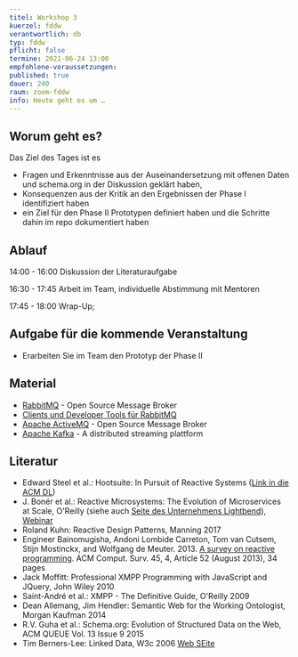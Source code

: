 ```yaml
---
titel: Workshop 3
kuerzel: fddw
verantwortlich: db
typ: fddw
pflicht: false
termine: 2021-06-24 13:00
empfohlene-voraussetzungen: 
published: true
dauer: 240
raum: zoom-fddw
info: Heute geht es um …
---
```


## Worum geht es?
Das Ziel des Tages ist es
- Fragen und Erkenntnisse aus der Auseinandersetzung mit offenen Daten und schema.org in der Diskussion geklärt haben,
- Konsequenzen aus der Kritik an den Ergebnissen der Phase I identifiziert haben
- ein Ziel für den Phase II Prototypen definiert haben und die Schritte dahin im repo dokumentiert haben

## Ablauf

14:00 - 16:00 Diskussion der Literaturaufgabe

16:30 - 17:45 Arbeit im Team, individuelle Abstimmung mit Mentoren

17:45 - 18:00 Wrap-Up; 

## Aufgabe für die kommende Veranstaltung

- Erarbeiten Sie im Team den Prototyp der Phase II

## Material
- [RabbitMQ](https://www.rabbitmq.com/) - Open Source Message Broker
- [Clients und Developer Tools für RabbitMQ](https://www.rabbitmq.com/devtools.html)
- [Apache ActiveMQ](https://github.com/apache/activemq) - Open Source Message Broker
- [Apache Kafka](http://kafka.apache.org/) - A distributed streaming plattform



## Literatur
- Edward Steel et al.: Hootsuite: In Pursuit of Reactive Systems ([Link in die ACM DL](https://dlnext.acm.org/doi/abs/10.1145/3121437.3131240))
- J. Bonér et al.: Reactive Microsystems: The Evolution of Microservices at Scale, O'Reilly (siehe auch [Seite des Unternehmens Lightbend](https://www.lightbend.com/ebooks/reactive-microsystems-evolution-of-microservices-scalability-oreilly)), [Webinar](https://on.acm.org/c/acm-learning-webinars)
- Roland Kuhn: Reactive Design Patterns, Manning 2017
- Engineer Bainomugisha, Andoni Lombide Carreton, Tom van Cutsem, Stijn Mostinckx, and Wolfgang de Meuter. 2013. [A survey on reactive programming](http://dx.doi.org/10.1145/2501654.2501666). ACM Comput. Surv. 45, 4, Article 52 (August 2013), 34 pages
- Jack Moffitt: Professional XMPP Programming with JavaScript and JQuery, John Wiley 2010
- Saint-André et al.: XMPP - The Definitive Guide, O'Reilly 2009
- Dean Allemang, Jim Hendler: Semantic Web for the Working Ontologist, Morgan Kaufman 2014
- R.V. Guha et al.: Schema.org: Evolution of Structured Data on the Web, ACM QUEUE Vol. 13 Issue 9 2015
- Tim Berners-Lee: Linked Data, W3c 2006 [Web SEite](https://www.w3.org/DesignIssues/LinkedData)
